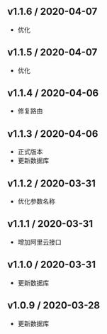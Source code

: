 ## v1.1.6 / 2020-04-07
- 优化

## v1.1.5 / 2020-04-07
- 优化

## v1.1.4 / 2020-04-06
- 修复路由

## v1.1.3 / 2020-04-06
- 正式版本
- 更新数据库

## v1.1.2 / 2020-03-31
- 优化参数名称

## v1.1.1 / 2020-03-31
- 增加阿里云接口

## v1.1.0 / 2020-03-31
- 更新数据库

## v1.0.9 / 2020-03-28
- 更新数据库
